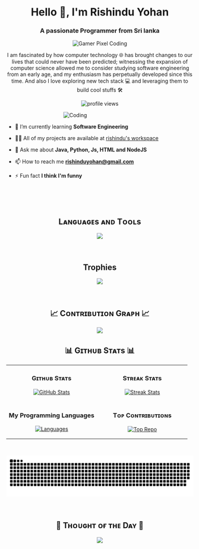 
<h1 align="center">Hello 👋, I'm Rishindu Yohan</h1>
<h3 align="center">A passionate Programmer from Sri lanka</h3>
<div align="center">
  <img src="https://68.media.tumblr.com/61d4fea89f86eb4cb5a7e616d9cd4832/tumblr_owi25v6uAo1r4gsiio1_1280.gif" width="1100" height="500" alt="Gamer Pixel Coding"/>
</div>
<p align="center">I am fascinated by how computer technology 🌐 has brought changes to our lives that could never have been predicted; witnessing the expansion of computer science allowed me to consider studying software engineering from an early age, and my enthusiasm has perpetually developed since this time. And also I love exploring new tech stack 💻 and leveraging them to build cool stuffs 🛠️</p>
<p align="center"> 
 <img src="https://komarev.com/ghpvc/?username=rishinduyohan&label=Profile%20views&color=0e75b6&style=flat" alt="profile views" /> 
</p>
<img align="right" alt="Coding" width="350" src="https://i.pinimg.com/originals/86/0a/45/860a4575d87bebaa1b1a18490f3e96ef.gif">
<br>

- 🌱 I’m currently learning **Software Engineering**

- 👨‍💻 All of my projects are available at [rishindu's workspace](https://github.com/rishinduyohan?tab=repositories)

- 💬 Ask me about **Java, Python, Js, HTML and NodeJS**

- 📫 How to reach me **rishinduyohan@gmail.com**

- ⚡ Fun fact **I think I'm funny**

<br><br><br>

<!--Languages and Tools Section-->       
<h2 align="center">Lᴀɴɢᴜᴀɢᴇs ᴀɴᴅ Tᴏᴏʟs</h2> 
<p align="center">
<img width="500px"  src="https://skillicons.dev/icons?i=py,java,js,html,css,react,nodejs,mongo,postman,git,figma,vscode,docker,aws,supabase,linux&perline=8"  />
</p>
<br />

<h2 align="center">Trophies</h2> 
<p align="center">
<img src="https://github-profile-trophy.vercel.app/?username=rishinduyohan&theme=juicyfresh&no-bg=true" />
</p>
<br />

<!--Contribution Graph-->
<h2 align="center">📈 Cᴏɴᴛʀɪʙᴜᴛɪᴏɴ Gʀᴀᴘʜ 📈</h2>
<div align="center">
    <img src="https://github-readme-activity-graph.vercel.app/graph?username=rishinduyohan&bg_color=011627&color=79d3c3&line=c792ea&point=ffeb95&area=true&hide_border=false" border-radius="15">
</div>
<!--Github stats Table--> 
<h2 align="center">📊 Gɪᴛʜᴜʙ Sᴛᴀᴛs 📊</h2>

<table width="100%">
  <tr>
    <td width="50%">
      <h3 align="center"><strong>Gɪᴛʜᴜʙ Sᴛᴀᴛs</strong></h3>
      <p align="center">
        <a href="https://github.com/rishinduyohan">
          <img align="center" src="https://github-readme-stats.vercel.app/api?username=rishinduyohan&count_private=true&show_icons=true&theme=nightowl" alt="GitHub Stats" />
        </a>
      </p>
    </td>
    <td width="50%">
      <h3 align="center"><strong>Sᴛʀᴇᴀᴋ Sᴛᴀᴛs</strong></h3>
      <p align="center">
        <a href="https://github.com/rishinduyohan">
          <img align="center" src="https://streak-stats.demolab.com?user=rishinduyohan&theme=nightowl" alt="Streak Stats" />
        </a>
      </p>
    </td>
  </tr>
  <tr>
    <td width="50%">
      <h3 align="center"><strong>My Programming Languages</strong></h3>
      <p align="center">
        <a href="https://github.com/rishinduyohan">
         <img align="center" src="https://github-readme-stats.vercel.app/api/top-langs/?username=rishinduyohan&count_private=true&show_icons=true&theme=nightowl" alt="Languages"/>
        </a>
      </p>
    </td>
    <td width="50%">
      <h3 align="center"><strong>Tᴏᴘ Cᴏɴᴛʀɪʙᴜᴛɪᴏɴs</strong></h3>
      <p align="center">
        <a href="https://github.com/rishinduyohan">
          <img align="center" src="https://github-contributor-stats.vercel.app/api?username=rishinduyohan&limit=3&theme=nightowl&show_owner=true&combine_all_yearly_contributions=true" alt="Top Repo" />
        </a>
      </p>
    </td>
  </tr>
</table>
<br />
<p align="center">
  <img  src="https://raw.githubusercontent.com/Elanza-48/Elanza-48/main/resources/img/github-contribution-grid-snake.svg"
    alt="example" />
</p>
<br>
<!--Dynamic Quote card updated at 12 PM--> 
<h2 align="center">🌟 Tʜᴏᴜɢʜᴛ ᴏғ ᴛʜᴇ Dᴀʏ 🌟</h2>

<!--STARTS_HERE_QUOTE_CARD-->
<p align="center">
    <img src="https://readme-daily-quotes.vercel.app/api?author=Rishindu&quote=Music%20is%20like%20creating%20an%20emotional%20painting.%20The%20sounds%20are%20the%20colors.&theme=dark&bg_color=011627&author_color=ffeb95">
</p>
<!--ENDS_HERE_QUOTE_CARD-->
